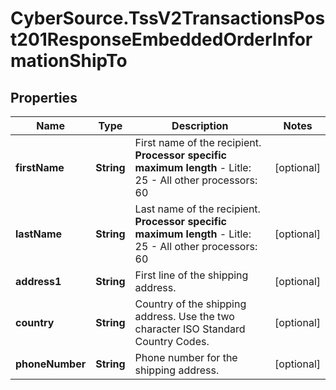 # CyberSource.TssV2TransactionsPost201ResponseEmbeddedOrderInformationShipTo

## Properties
Name | Type | Description | Notes
------------ | ------------- | ------------- | -------------
**firstName** | **String** | First name of the recipient.  **Processor specific maximum length**  - Litle: 25 - All other processors: 60  | [optional] 
**lastName** | **String** | Last name of the recipient.  **Processor specific maximum length**  - Litle: 25 - All other processors: 60  | [optional] 
**address1** | **String** | First line of the shipping address. | [optional] 
**country** | **String** | Country of the shipping address. Use the two character ISO Standard Country Codes. | [optional] 
**phoneNumber** | **String** | Phone number for the shipping address. | [optional] 


